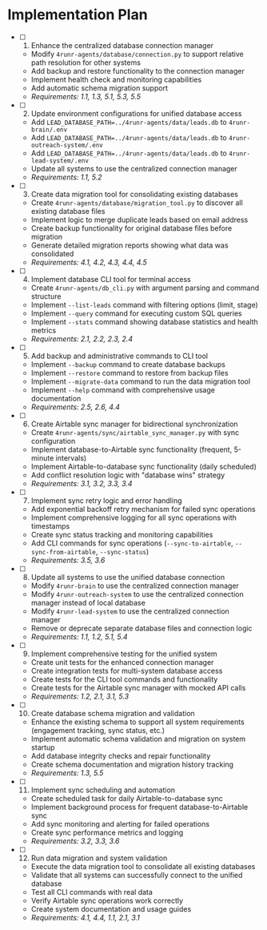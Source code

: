 # Implementation Plan

- [ ] 1. Enhance the centralized database connection manager
  - Modify `4runr-agents/database/connection.py` to support relative path resolution for other systems
  - Add backup and restore functionality to the connection manager
  - Implement health check and monitoring capabilities
  - Add automatic schema migration support
  - _Requirements: 1.1, 1.3, 5.1, 5.3, 5.5_

- [ ] 2. Update environment configurations for unified database access
  - Add `LEAD_DATABASE_PATH=../4runr-agents/data/leads.db` to `4runr-brain/.env`
  - Add `LEAD_DATABASE_PATH=../4runr-agents/data/leads.db` to `4runr-outreach-system/.env`
  - Add `LEAD_DATABASE_PATH=../4runr-agents/data/leads.db` to `4runr-lead-system/.env`
  - Update all systems to use the centralized connection manager
  - _Requirements: 1.1, 5.2_

- [ ] 3. Create data migration tool for consolidating existing databases
  - Create `4runr-agents/database/migration_tool.py` to discover all existing database files
  - Implement logic to merge duplicate leads based on email address
  - Create backup functionality for original database files before migration
  - Generate detailed migration reports showing what data was consolidated
  - _Requirements: 4.1, 4.2, 4.3, 4.4, 4.5_

- [ ] 4. Implement database CLI tool for terminal access
  - Create `4runr-agents/db_cli.py` with argument parsing and command structure
  - Implement `--list-leads` command with filtering options (limit, stage)
  - Implement `--query` command for executing custom SQL queries
  - Implement `--stats` command showing database statistics and health metrics
  - _Requirements: 2.1, 2.2, 2.3, 2.4_

- [ ] 5. Add backup and administrative commands to CLI tool
  - Implement `--backup` command to create database backups
  - Implement `--restore` command to restore from backup files
  - Implement `--migrate-data` command to run the data migration tool
  - Implement `--help` command with comprehensive usage documentation
  - _Requirements: 2.5, 2.6, 4.4_

- [ ] 6. Create Airtable sync manager for bidirectional synchronization
  - Create `4runr-agents/sync/airtable_sync_manager.py` with sync configuration
  - Implement database-to-Airtable sync functionality (frequent, 5-minute intervals)
  - Implement Airtable-to-database sync functionality (daily scheduled)
  - Add conflict resolution logic with "database wins" strategy
  - _Requirements: 3.1, 3.2, 3.3, 3.4_

- [ ] 7. Implement sync retry logic and error handling
  - Add exponential backoff retry mechanism for failed sync operations
  - Implement comprehensive logging for all sync operations with timestamps
  - Create sync status tracking and monitoring capabilities
  - Add CLI commands for sync operations (`--sync-to-airtable`, `--sync-from-airtable`, `--sync-status`)
  - _Requirements: 3.5, 3.6_

- [ ] 8. Update all systems to use the unified database connection
  - Modify `4runr-brain` to use the centralized connection manager
  - Modify `4runr-outreach-system` to use the centralized connection manager instead of local database
  - Modify `4runr-lead-system` to use the centralized connection manager
  - Remove or deprecate separate database files and connection logic
  - _Requirements: 1.1, 1.2, 5.1, 5.4_

- [ ] 9. Implement comprehensive testing for the unified system
  - Create unit tests for the enhanced connection manager
  - Create integration tests for multi-system database access
  - Create tests for the CLI tool commands and functionality
  - Create tests for the Airtable sync manager with mocked API calls
  - _Requirements: 1.2, 2.1, 3.1, 5.3_

- [ ] 10. Create database schema migration and validation
  - Enhance the existing schema to support all system requirements (engagement tracking, sync status, etc.)
  - Implement automatic schema validation and migration on system startup
  - Add database integrity checks and repair functionality
  - Create schema documentation and migration history tracking
  - _Requirements: 1.3, 5.5_

- [ ] 11. Implement sync scheduling and automation
  - Create scheduled task for daily Airtable-to-database sync
  - Implement background process for frequent database-to-Airtable sync
  - Add sync monitoring and alerting for failed operations
  - Create sync performance metrics and logging
  - _Requirements: 3.2, 3.3, 3.6_

- [ ] 12. Run data migration and system validation
  - Execute the data migration tool to consolidate all existing databases
  - Validate that all systems can successfully connect to the unified database
  - Test all CLI commands with real data
  - Verify Airtable sync operations work correctly
  - Create system documentation and usage guides
  - _Requirements: 4.1, 4.4, 1.1, 2.1, 3.1_